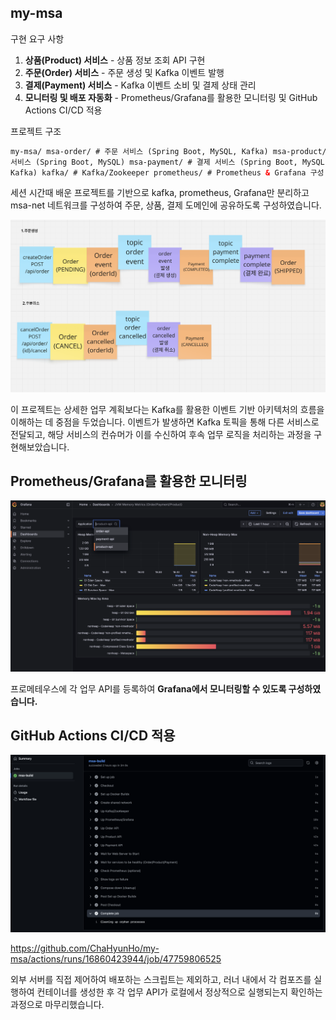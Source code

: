 ## my-msa

구현 요구 사항

1. **상품(Product) 서비스** - 상품 정보 조회 API 구현
2. **주문(Order) 서비스** - 주문 생성 및 Kafka 이벤트 발행
3. **결제(Payment) 서비스** - Kafka 이벤트 소비 및 결제 상태 관리
4. **모니터링 및 배포 자동화** - Prometheus/Grafana를 활용한 모니터링 및 GitHub Actions CI/CD 적용

프로젝트 구조

```html
my-msa/ msa-order/ # 주문 서비스 (Spring Boot, MySQL, Kafka) msa-product/ # 상품
서비스 (Spring Boot, MySQL) msa-payment/ # 결제 서비스 (Spring Boot, MySQL,
Kafka) kafka/ # Kafka/Zookeeper prometheus/ # Prometheus & Grafana 구성
```

세션 시간때 배운 프로젝트를 기반으로 kafka, prometheus, Grafana만 분리하고 msa-net 네트워크를 구성하여 주문, 상품, 결제 도메인에 공유하도록 구성하였습니다.

![스크린샷 2025-08-10 오후 6.38.59.png](../images/event-storming.png)

이 프로젝트는 상세한 업무 계획보다는 Kafka를 활용한 이벤트 기반 아키텍처의 흐름을 이해하는 데 중점을 두었습니다. 이벤트가 발생하면 Kafka 토픽을 통해 다른 서비스로 전달되고, 해당 서비스의 컨슈머가 이를 수신하여 후속 업무 로직을 처리하는 과정을 구현해보았습니다.

## Prometheus/Grafana를 활용한 모니터링

![스크린샷 2025-08-10 오후 6.51.00.png](../images/grafana.png)

프로메테우스에 각 업무 API를 등록하여 **Grafana에서 모니터링할 수 있도록 구성하였습니다.**

## GitHub Actions CI/CD 적용

![스크린샷 2025-08-10 오후 10.31.03.png](../images/ci-cd.png)

https://github.com/ChaHyunHo/my-msa/actions/runs/16860423944/job/47759806525

외부 서버를 직접 제어하여 배포하는 스크립트는 제외하고, 러너 내에서 각 컴포즈를 실행하여 컨테이너를 생성한 후 각 업무 API가 로컬에서 정상적으로 실행되는지 확인하는 과정으로 마무리했습니다.
